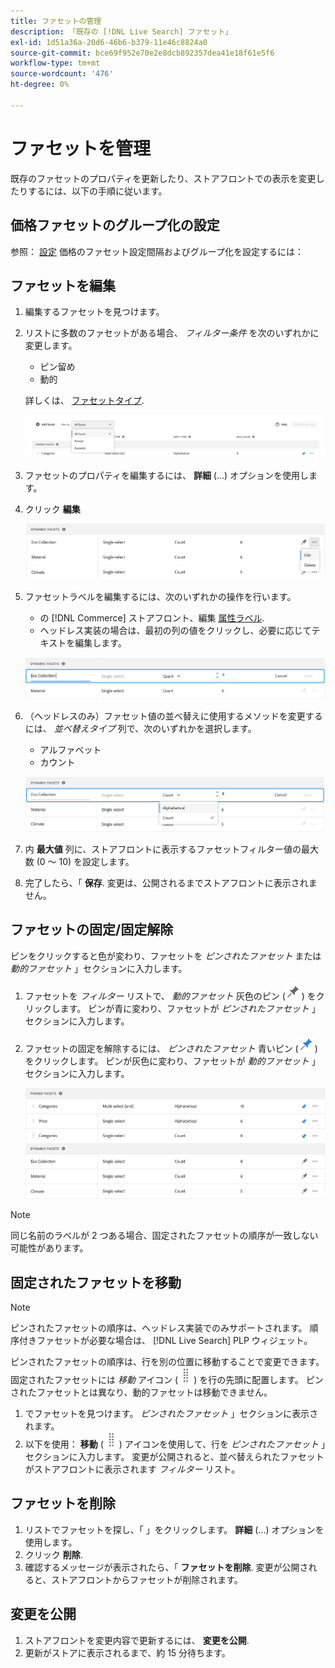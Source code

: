 ```yaml
---
title: ファセットの管理
description: 「既存の [!DNL Live Search] ファセット」
exl-id: 1d51a36a-20d6-46b6-b379-11e46c8824a0
source-git-commit: bce69f952e70e2e8dcb892357dea41e18f61e5f6
workflow-type: tm+mt
source-wordcount: '476'
ht-degree: 0%

---
```


# ファセットを管理

既存のファセットのプロパティを更新したり、ストアフロントでの表示を変更したりするには、以下の手順に従います。

## 価格ファセットのグループ化の設定

参照： [設定](settings.md) 価格のファセット設定間隔およびグループ化を設定するには：

## ファセットを編集

1. 編集するファセットを見つけます。
1. リストに多数のファセットがある場合、 *フィルター条件* を次のいずれかに変更します。

   * ピン留め
   * 動的

   詳しくは、 [ファセットタイプ](facets-type.md).

   ![ファセットをフィルター](assets/facets-filter-by-cropped.png)

1. ファセットのプロパティを編集するには、 **詳細** (...) オプションを使用します。
1. クリック **編集**

   ![オプションを編集](assets/facet-edit-menu.png)

1. ファセットラベルを編集するには、次のいずれかの操作を行います。

   * の [!DNL Commerce] ストアフロント、編集 [属性ラベル](https://experienceleague.adobe.com/docs/commerce-admin/catalog/product-attributes/product-attributes.html).
   * ヘッドレス実装の場合は、最初の列の値をクリックし、必要に応じてテキストを編集します。

   ![ラベルを編集](assets/facet-edit-label.png)

1. （ヘッドレスのみ）ファセット値の並べ替えに使用するメソッドを変更するには、 *並べ替えタイプ* 列で、次のいずれかを選択します。

   * アルファベット
   * カウント

   ![カウントを編集](assets/facets-edit-count.png)

1. 内 **最大値** 列に、ストアフロントに表示するファセットフィルター値の最大数 (0 ～ 10) を設定します。
1. 完了したら、「 **保存**.
変更は、公開されるまでストアフロントに表示されません。

## ファセットの固定/固定解除

ピンをクリックすると色が変わり、ファセットを *ピンされたファセット* または *動的ファセット* 」セクションに入力します。

1. ファセットを *フィルター* リストで、 *動的ファセット* 灰色のピン (![ピンセレクター](assets/btn-pin-gray.png)) をクリックします。
ピンが青に変わり、ファセットが *ピンされたファセット* 」セクションに入力します。
1. ファセットの固定を解除するには、 *ピンされたファセット* 青いピン (![ピンセレクター](assets/btn-pin-blue.png)) をクリックします。
ピンが灰色に変わり、ファセットが *動的ファセット* 」セクションに入力します。

   ![ピンおよび動的ファセット](assets/facets-pinned-unpinned.png)

>[!NOTE]
>
>同じ名前のラベルが 2 つある場合、固定されたファセットの順序が一致しない可能性があります。

## 固定されたファセットを移動

>[!NOTE]
>
>ピンされたファセットの順序は、ヘッドレス実装でのみサポートされます。 順序付きファセットが必要な場合は、 [!DNL Live Search] PLP ウィジェット。

ピンされたファセットの順序は、行を別の位置に移動することで変更できます。 固定されたファセットには *移動* アイコン (![移動セレクター](assets/btn-move.png)) を行の先頭に配置します。 ピンされたファセットとは異なり、動的ファセットは移動できません。

1. でファセットを見つけます。 *ピンされたファセット* 」セクションに表示されます。
1. 以下を使用： **移動** (![移動セレクター](assets/btn-move.png)) アイコンを使用して、行を *ピンされたファセット* 」セクションに入力します。
変更が公開されると、並べ替えられたファセットがストアフロントに表示されます *フィルター* リスト。

## ファセットを削除

1. リストでファセットを探し、「 」をクリックします。 **詳細** (...) オプションを使用します。
1. クリック **削除**.
1. 確認するメッセージが表示されたら、「 **ファセットを削除**.
変更が公開されると、ストアフロントからファセットが削除されます。

## 変更を公開

1. ストアフロントを変更内容で更新するには、 **変更を公開**.
1. 更新がストアに表示されるまで、約 15 分待ちます。
